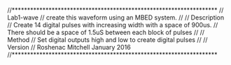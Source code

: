 //*******************************************************************
//                           Lab1-wave
//             create this waveform using an MBED system. 
//
// Description
//    Create 14 digital pulses with increasing width with a space of 900us. 
//    There should be a space of 1.5uS between each block of pulses
//
// Method
//    Set digital outputs high and low to create digital pulses
//
// Version
//    Roshenac Mitchell  January 2016
//*******************************************************************   
